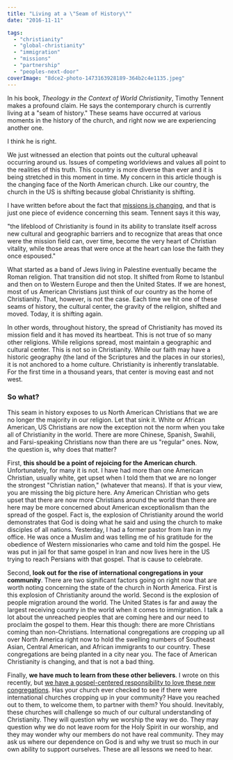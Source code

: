 ```yaml
---
title: "Living at a \"Seam of History\""
date: "2016-11-11"

tags: 
  - "christianity"
  - "global-christianity"
  - "immigration"
  - "missions"
  - "partnership"
  - "peoples-next-door"
coverImage: "8dce2-photo-1473163928189-364b2c4e1135.jpeg"
---
```


In his book, _Theology in the Context of World Christianity_, Timothy Tennent makes a profound claim. He says the contemporary church is currently living at a "seam of history." These seams have occurred at various moments in the history of the church, and right now we are experiencing another one.

I think he is right.

We just witnessed an election that points out the cultural upheaval occurring around us. Issues of competing worldviews and values all point to the realities of this truth. This country is more diverse than ever and it is being stretched in this moment in time. My concern in this article though is the changing face of the North American church. Like our country, the church in the US is shifting because global Christianity is shifting.

I have written before about the fact that [missions is changing](http://blog.keelancook.com/2015/10/missions-is-changing-and-we-need-to-keep-up.html), and that is just one piece of evidence concerning this seam. Tennent says it this way,

"the lifeblood of Christianity is found in its ability to translate itself across new cultural and geographic barriers and to recognize that areas that once were the mission field can, over time, become the very heart of Christian vitality, while those areas that were once at the heart can lose the faith they once espoused."

What started as a band of Jews living in Palestine eventually became the Roman religion. That transition did not stop. It shifted from Rome to Istanbul and then on to Western Europe and then the United States. If we are honest, most of us American Christians just think of our country as the home of Christianity. That, however, is not the case. Each time we hit one of these seams of history, the cultural center, the gravity of the religion, shifted and moved. Today, it is shifting again.

In other words, throughout history, the spread of Christianity has moved its mission field and it has moved its heartbeat. This is not true of so many other religions. While religions spread, most maintain a geographic and cultural center. This is not so in Christianity. While our faith may have a historic geography (the land of the Scriptures and the places in our stories), it is not anchored to a home culture. Christianity is inherently translatable. For the first time in a thousand years, that center is moving east and not west.

### **So what?**

This seam in history exposes to us North American Christians that we are no longer the majority in our religion. Let that sink it. White or African American, US Christians are now the exception not the norm when you take all of Christianity in the world. There are more Chinese, Spanish, Swahili, and Farsi-speaking Christians now than there are us "regular" ones. Now, the question is, why does that matter?

First, **this should be a point of rejoicing for the American church**. Unfortunately, for many it is not. I have had more than one American Christian, usually white, get upset when I told them that we are no longer the strongest "Christian nation," (whatever that means). If that is your view, you are missing the big picture here. Any American Christian who gets upset that there are now more Christians around the world than there are here may be more concerned about American exceptionalism than the spread of the gospel. Fact is, the explosion of Christianity around the world demonstrates that God is doing what he said and using the church to make disciples of all nations. Yesterday, I had a former pastor from Iran in my office. He was once a Muslim and was telling me of his gratitude for the obedience of Western missionaries who came and told him the gospel. He was put in jail for that same gospel in Iran and now lives here in the US trying to reach Persians with that gospel. That is cause to celebrate.

Second, **look out for the rise of international congregations in your community**. There are two significant factors going on right now that are worth noting concerning the state of the church in North America. First is this explosion of Christianity around the world. Second is the explosion of people migration around the world. The United States is far and away the largest receiving country in the world when it comes to immigration. I talk a lot about the unreached peoples that are coming here and our need to proclaim the gospel to them. Hear this though: there are more Christians coming than non-Christians. International congregations are cropping up all over North America right now to hold the swelling numbers of Southeast Asian, Central American, and African immigrants to our country. These congregations are being planted in a city near you. The face of American Christianity is changing, and that is not a bad thing.

Finally, **we have much to learn from these other believers**. I wrote on this recently, but [we have a gospel-centered responsibility to love these new congregations](http://blog.keelancook.com/2016/11/three-things-the-immigrant-church-in-your-city-does-better-than-you.html). Has your church ever checked to see if there were international churches cropping up in your community? Have you reached out to them, to welcome them, to partner with them? You should. Inevitably, these churches will challenge so much of our cultural understanding of Christianity. They will question why we worship the way we do. They may question why we do not leave room for the Holy Spirit in our worship, and they may wonder why our members do not have real community. They may ask us where our dependence on God is and why we trust so much in our own ability to support ourselves. These are all lessons we need to hear.
